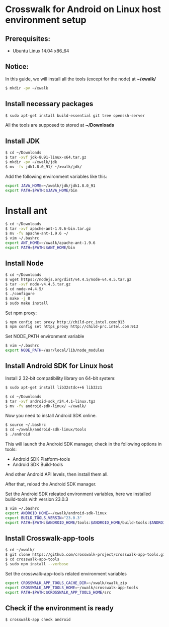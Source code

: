 # Crosswalk for Android on Linux host environment setup

## Prerequisites:
* Ubuntu Linux 14.04 x86_64

## Notice:
In this guide, we will install all the tools (except for the node) at **~/xwalk/**

```Bash
$ mkdir -pv ~/xwalk
```

## Install necessary packages
```Bash
$ sudo apt-get install build-essential git tree openssh-server
```

All the tools are supposed to stored at **~/Downloads**

## Install JDK
```Bash
$ cd ~/Downloads
$ tar -xvf jdk-8u91-linux-x64.tar.gz
$ mkdir -pv ~/xwalk/jdk
$ mv -fv jdk1.8.0_91/ ~/xwalk/jdk/
```

Add the following environment variables like this:
```Bash
export JAVA_HOME=~/xwalk/jdk/jdk1.8.0_91
export PATH=$PATH:$JAVA_HOME/bin
```

# Install ant
```Bash
$ cd ~/Downloads
$ tar -xvf apache-ant-1.9.6-bin.tar.gz
$ mv -fv apache-ant-1.9.6 ~/
$ vim ~/.bashrc
export ANT_HOME=~/xwalk/apache-ant-1.9.6
export PATH=$PATH:$ANT_HOME/bin
```

## Install Node
```Bash
$ cd ~/Downloads
$ wget https://nodejs.org/dist/v4.4.5/node-v4.4.5.tar.gz
$ tar -xvf node-v4.4.5.tar.gz
$ cd node-v4.4.5/
$ ./configure
$ make -j 8
$ sudo make install
```

Set npm proxy:

```Bash
$ npm config set proxy http://child-prc.intel.com:913
$ npm config set https_proxy http://child-prc.intel.com:913
```

Set NODE_PATH environment variable
```Bash
$ vim ~/.bashrc
export NODE_PATH=/usr/local/lib/node_modules
```


## Install Android SDK for Linux host
Install 2 32-bit compatibility library on 64-bit system:
```Bash
$ sudo apt-get install lib32stdc++6 lib32z1
```

```Bash
$ cd ~/Downloads
$ tar -xvf android-sdk_r24.4.1-linux.tgz
$ mv -fv android-sdk-linux/ ~/xwalk/
```

Now you need to install Android SDK online.
```Bash
$ source ~/.bashrc
$ cd ~/xwalk/android-sdk-linux/tools
$ ./android
```

This will launch the Android SDK manager, check in the following options in tools:
* Android SDK Platform-tools
* Android SDK Build-tools

And other Android API levels, then install them all.

After that, reload the Android SDK manager.

Set the Android SDK releated environment variables, here we installed build-tools with version 23.0.3
```Bash
$ vim ~/.bashrc
export ANDROID_HOME=~/xwalk/android-sdk-linux
export BUILD_TOOLS_VERSIN="23.0.3"
export PATH=$PATH:$ANDROID_HOME/tools:$ANDROID_HOME/build-tools:$ANDROID_HOME/build-tools/$BUILD_TOOLS_VERSION:$ANDROID_HOME/platform-tools
```


## Install Crosswalk-app-tools
```Bash
$ cd ~/xwalk/
$ git clone https://github.com/crosswalk-project/crosswalk-app-tools.git
$ cd crosswalk-app-tools
$ sudo npm install --verbose
```

Set the crosswalk-app-tools related environment variables
```Bash
export CROSSWALK_APP_TOOLS_CACHE_DIR=~/xwalk/xwalk_zip
export CROSSWALK_APP_TOOLS_HOME=~/xwalk/crosswalk-app-tools
export PATH=$PATH:$CROSSWALK_APP_TOOLS_HOME/src
```

## Check if the environment is ready
```Bash
$ crosswalk-app check android
```
